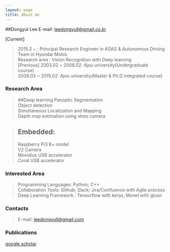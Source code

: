 ```yaml
---
layout: page
title: About me
---
```


##Dongyul Lee
E-mail: leedongyull@gmail.co.kr  

[Current]

> 2015.3 ~ : Principal Research Engineer in ADAS & Autonomous Driving Team in Hyundai Mobis  
> Research area : Vision Recognition with Deep learning  
[Previous]
> 2003.02 ~ 2008.02: Ajou university(Undergraduate course)  
> 2008.03 ~ 2015.02: Ajou university(Master & Ph.D integrated course)      

### Research Area
> ##Deep learning 
> Panoptic Segmentation  
> Object detection  
> Simultaneous Localization and Mapping  
> Depth map estimation using streo camera  

> ## Embedded:
> Raspberry Pi3 B+ model  
> V2 Camera  
> Movidius USB accelerator  
> Coral USB accelerator  

### Interested Area

> Programming Languages: Python; C++  
> Collaboration Tools: Github; Slack; Jira/Confluence with Agile process    
> Deep Learning Framework : Tensorflow with keras, Mxnet with gluon  

### Contacts
> E-mail: leedongyull@gmail.com  

### Publications
[google scholar](https://scholar.google.co.kr/citations?user=X6e-CywAAAAJ&hl=ko)
